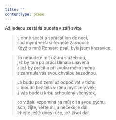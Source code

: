 ```yaml
---
title: ''
contentType: prose
---
```


Až jednou zestárlá budete v záři svíce

> u ohně sedět a spřádat len do noci,  
> nad mými verši si řeknete žasnoucí:  
> Když o mně Ronsard psal, byla jsem krasavice.

> To nebudete mít už ani služebnou,  
> jež by tam po práci klímala unavená  
> a jež by procitla při zvuku mého jména  
> a zahrnula vás svou chválou bezednou.

> Já budu pod zemí už odpočívat v tichu  
> a bloudit bez těla v stínu myrt celý věk;  
> z vás bude u krbu schoulený věchýtek,

> co v žalu vzpomíná na můj cit a svou pýchu.  
> Ach, žijte, věřte mi, a nečekejte dál:  
> trhejte ještě dnes růže, jež život dal.
